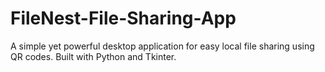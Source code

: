 # FileNest-File-Sharing-App
A simple yet powerful desktop application for easy local file sharing using QR codes. Built with Python and Tkinter.

